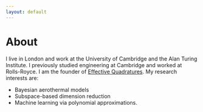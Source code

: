 ```yaml
---
layout: default
---
```

# About
I live in London and work at the University of Cambridge and the Alan Turing Institute. I previously studied engineering at Cambridge and worked at Rolls-Royce.
I am the founder of [Effective Quadratures](www.effective-quadratures.org). My research interests are:
- Bayesian aerothermal models
- Subspace-based dimension reduction
- Machine learning via polynomial approximations.